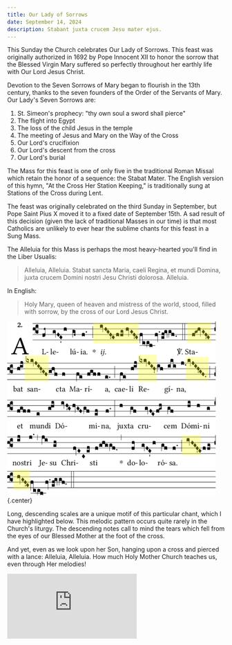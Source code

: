 ```yaml
---
title: Our Lady of Sorrows
date: September 14, 2024
description: Stabant juxta crucem Jesu mater ejus.
---
```


This Sunday the Church celebrates Our Lady of Sorrows. This feast was originally
authorized in 1692 by Pope Innocent XII to honor the sorrow that the Blessed Virgin
Mary suffered so perfectly throughout her earthly life with Our Lord Jesus Christ.

Devotion to the Seven Sorrows of Mary began to flourish in the 13th century, thanks
to the seven founders of the Order of the Servants of Mary. Our Lady's Seven Sorrows
are:

1. St. Simeon's prophecy: "thy own soul a sword shall pierce"
2. The flight into Egypt
3. The loss of the child Jesus in the temple
4. The meeting of Jesus and Mary on the Way of the Cross
5. Our Lord's crucifixion
6. Our Lord's descent from the cross
7. Our Lord's burial

The Mass for this feast is one of only five in the traditional Roman Missal which
retain the honor of a sequence: the Stabat Mater. The English version of this hymn,
"At the Cross Her Station Keeping," is traditionally sung at Stations of the Cross
during Lent.

The feast was originally celebrated on the third Sunday in September, but Pope Saint
Pius X moved it to a fixed date of September 15th. A sad result of this decision
(given the lack of traditional Masses in our time) is that most Catholics are
unlikely to ever hear the sublime chants for this feast in a Sung Mass.

The Alleluia for this Mass is perhaps the most heavy-hearted you'll find in the Liber
Usualis:

> Alleluia, Alleluia.
> Stabat sancta Maria, caeli Regina, et mundi Domina,
> juxta crucem Domini nostri Jesu Christi dolorosa.
> Alleluia.

In English:

> Holy Mary, queen of heaven and mistress of the world, stood, filled with sorrow,
> by the cross of our Lord Jesus Christ.

![](alleluia.png "Alleluia: Stabat sancta Maria"){.center}

Long, descending scales are a unique motif of this particular chant, which I have
highlighted below. This melodic pattern occurs quite rarely in the Church's liturgy.
The descending notes call to mind the tears which fell from the eyes of our Blessed
Mother at the foot of the cross.

And yet, even as we look upon her Son, hanging upon a cross and pierced with a lance:
Alleluia, Alleluia. How much Holy Mother Church teaches us, even through Her
melodies!

<iframe class="ytembed" src="https://www.youtube.com/embed/9dD7kMDtDEg" title="Alleluia: Stabat sancta Maria" frameborder="0" allow="accelerometer; autoplay; clipboard-write; encrypted-media; gyroscope; picture-in-picture; web-share" referrerpolicy="strict-origin-when-cross-origin" allowfullscreen></iframe>
